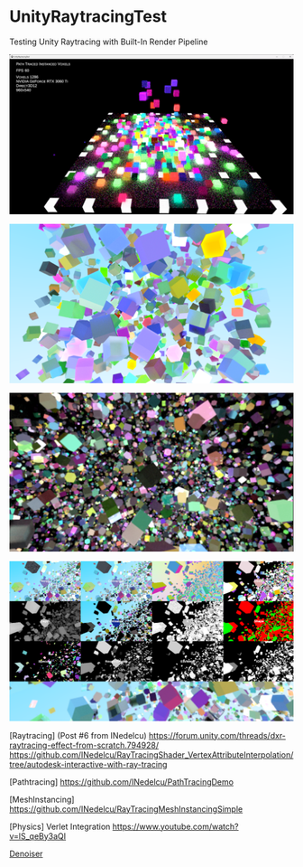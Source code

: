 # UnityRaytracingTest
Testing Unity Raytracing with Built-In Render Pipeline

![Instanced Voxel Rendering](UnityRaytracingTest.png)

![Example Render using INedelcu's Path Tracer (Converted to Mesh Instancing for Unity DOTS/ECS)](Voxels1.png)

![Same Renderer, 100,000 Voxels at Night (Emissives looks good!)](Voxels2.png)

![Buffer Extraction for Post-Processing / Image Denoising (Coming Soon)](Voxels3.png)


[Raytracing]
(Post #6 from INedelcu)
https://forum.unity.com/threads/dxr-raytracing-effect-from-scratch.794928/
https://github.com/INedelcu/RayTracingShader_VertexAttributeInterpolation/tree/autodesk-interactive-with-ray-tracing

[Pathtracing]
https://github.com/INedelcu/PathTracingDemo

[MeshInstancing]
https://github.com/INedelcu/RayTracingMeshInstancingSimple

[Physics]
Verlet Integration
https://www.youtube.com/watch?v=lS_qeBy3aQI


[Denoiser](Assets/BFVerletPhysicsDenoising/Denoiser/)



